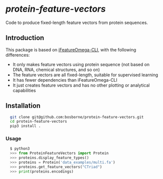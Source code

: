 # *protein-feature-vectors*

Code to produce fixed-length feature vectors from protein sequences.

## Introduction

This package is based on [iFeatureOmega-CLI](https://github.com/Superzchen/iFeatureOmega-CLI), with the following differences:

- It only makes feature vectors using protein sequence (not based on DNA, RNA, chemical structures, and so on)
- The feature vectors are all fixed-length, suitable for supervised learning
- It has fewer dependencies than iFeatureOmega-CLI
- It just creates feature vectors and has no other plotting or analytical capabilities

## Installation

```sh  
  git clone git@github.com:bosborne/protein-feature-vectors.git
  cd protein-feature-vectors
  pip3 install .
```

### Usage

```python
  $ python3
  >>> from ProteinFeatureVectors import Protein
  >>> proteins.display_feature_types()
  >>> proteins = Protein('data_examples/multi.fa')
  >>> proteins.get_feature_vectors("CTriad")
  >>> print(proteins.encodings)
```
